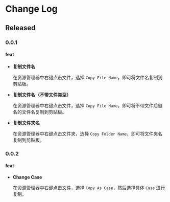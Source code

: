 # Change Log

## Released

### 0.0.1

#### feat

- **复制文件名**

	在资源管理器中右键点击文件，选择 `Copy File Name`，即可将文件名复制到剪贴板。

- **复制文件名（不带文件类型）**

	在资源管理器中右键点击文件，选择 `Copy File Name`，即可将不带文件后缀名的文件名复制到剪贴板。

- **复制文件夹名**

	在资源管理器中右键点击文件夹，选择 `Copy Folder Name`，即可将文件夹名复制到剪贴板。


### 0.0.2

#### feat

- **Change Case**

	在资源管理器中右键点击文件，选择 `Copy As Case`，然后选择具体 `Case` 进行复制。